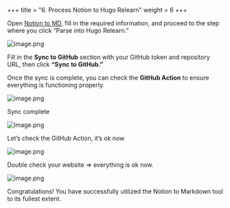 +++
title = "6. Process Notion to Hugo Relearn"
weight = 6
+++


Open [Notion to MD](https://notion-to-md.bamidev.com/), fill in the required information, and proceed to the step where you click “Parse into Hugo Relearn.”


![image.png](/images/004-iv-level-3-notion-to-hugo-relearn-on-github-pages/21-145507-image.png)


Fill in the **Sync to GitHub** section with your GitHub token and repository URL, then click **“Sync to GitHub.”**


Once the sync is complete, you can check the **GitHub Action** to ensure everything is functioning properly.


![image.png](/images/004-iv-level-3-notion-to-hugo-relearn-on-github-pages/21-162148-image.png)


Sync complete


![image.png](/images/004-iv-level-3-notion-to-hugo-relearn-on-github-pages/21-265219-image.png)


Let’s check the GitHub Action, it’s ok now


![image.png](/images/004-iv-level-3-notion-to-hugo-relearn-on-github-pages/21-319072-image.png)


Double check your website ⇒ everything is ok now.


![image.png](/images/004-iv-level-3-notion-to-hugo-relearn-on-github-pages/21-976114-image.png)


Congratulations! You have successfully utilized the Notion to Markdown tool to its fullest extent.


